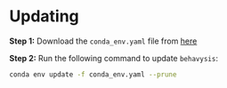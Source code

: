 # Updating

**Step 1:**
Download the `conda_env.yaml` file from [here](https://github.com/tlee08/behavysis/blob/main/conda_env.yaml)

**Step 2:**
Run the following command to update `behavysis`:

```zsh
conda env update -f conda_env.yaml --prune
```
